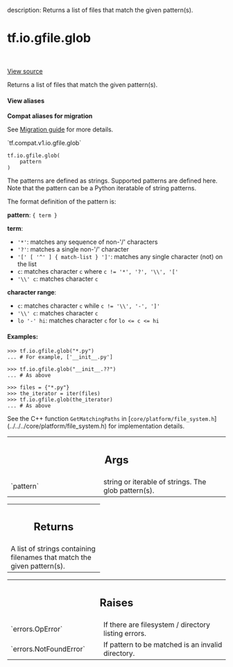 description: Returns a list of files that match the given pattern(s).

<div itemscope itemtype="http://developers.google.com/ReferenceObject">
<meta itemprop="name" content="tf.io.gfile.glob" />
<meta itemprop="path" content="Stable" />
</div>

# tf.io.gfile.glob

<!-- Insert buttons and diff -->

<table class="tfo-notebook-buttons tfo-api nocontent" align="left">

</table>

<a target="_blank" class="external" href="/code/stable/tensorflow/python/lib/io/file_io.py">View source</a>



Returns a list of files that match the given pattern(s).


<section class="expandable">
  <h4 class="showalways">View aliases</h4>
  <p>
<b>Compat aliases for migration</b>
<p>See
<a href="https://www.tensorflow.org/guide/migrate">Migration guide</a> for
more details.</p>
<p>`tf.compat.v1.io.gfile.glob`</p>
</p>
</section>

<pre class="devsite-click-to-copy prettyprint lang-py tfo-signature-link">
<code>tf.io.gfile.glob(
    pattern
)
</code></pre>



<!-- Placeholder for "Used in" -->

The patterns are defined as strings. Supported patterns are defined
here. Note that the pattern can be a Python iteratable of string patterns.

The format definition of the pattern is:

**pattern**: `{ term }`

**term**:
  * `'*'`: matches any sequence of non-'/' characters
  * `'?'`: matches a single non-'/' character
  * `'[' [ '^' ] { match-list } ']'`: matches any single
    character (not) on the list
  * `c`: matches character `c`  where `c != '*', '?', '\\', '['`
  * `'\\' c`: matches character `c`

**character range**:
  * `c`: matches character `c` while `c != '\\', '-', ']'`
  * `'\\' c`: matches character `c`
  * `lo '-' hi`: matches character `c` for `lo <= c <= hi`

#### Examples:



```
>>> tf.io.gfile.glob("*.py")
... # For example, ['__init__.py']
```

```
>>> tf.io.gfile.glob("__init__.??")
... # As above
```

```
>>> files = {"*.py"}
>>> the_iterator = iter(files)
>>> tf.io.gfile.glob(the_iterator)
... # As above
```

See the C++ function `GetMatchingPaths` in
[`core/platform/file_system.h`]
(../../../core/platform/file_system.h)
for implementation details.

<!-- Tabular view -->
 <table class="responsive fixed orange">
<colgroup><col width="214px"><col></colgroup>
<tr><th colspan="2"><h2 class="add-link">Args</h2></th></tr>

<tr>
<td>
`pattern`<a id="pattern"></a>
</td>
<td>
string or iterable of strings. The glob pattern(s).
</td>
</tr>
</table>



<!-- Tabular view -->
 <table class="responsive fixed orange">
<colgroup><col width="214px"><col></colgroup>
<tr><th colspan="2"><h2 class="add-link">Returns</h2></th></tr>
<tr class="alt">
<td colspan="2">
A list of strings containing filenames that match the given pattern(s).
</td>
</tr>

</table>



<!-- Tabular view -->
 <table class="responsive fixed orange">
<colgroup><col width="214px"><col></colgroup>
<tr><th colspan="2"><h2 class="add-link">Raises</h2></th></tr>

<tr>
<td>
`errors.OpError`<a id="errors.OpError"></a>
</td>
<td>
If there are filesystem / directory listing errors.
</td>
</tr><tr>
<td>
`errors.NotFoundError`<a id="errors.NotFoundError"></a>
</td>
<td>
If pattern to be matched is an invalid directory.
</td>
</tr>
</table>

